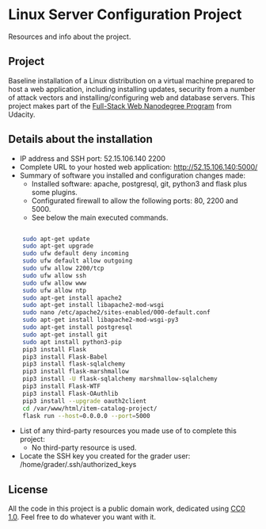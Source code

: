 # Linux Server Configuration Project

Resources and info about the project.

## Project

Baseline installation of a Linux distribution on a virtual machine prepared to host a web application, including installing updates, security from a number of attack vectors and installing/configuring web and database servers.
This project makes part of the [Full-Stack Web Nanodegree Program](https://udacity.com/course/full-stack-web-developer-nanodegree--nd004) from Udacity.

## Details about the installation

* IP address and SSH port: 52.15.106.140 2200
* Complete URL to your hosted web application: http://52.15.106.140:5000/
* Summary of software you installed and configuration changes made:
  * Installed software: apache, postgresql, git, python3 and flask plus some plugins.
  * Configurated firewall to allow the following ports: 80, 2200 and 5000.
  * See below the main executed commands.

```sh

    sudo apt-get update
    sudo apt-get upgrade
    sudo ufw default deny incoming
    sudo ufw default allow outgoing
    sudo ufw allow 2200/tcp
    sudo ufw allow ssh
    sudo ufw allow www
    sudo ufw allow ntp
    sudo apt-get install apache2
    sudo apt-get install libapache2-mod-wsgi
    sudo nano /etc/apache2/sites-enabled/000-default.conf
    sudo apt-get install libapache2-mod-wsgi-py3
    sudo apt-get install postgresql
    sudo apt-get install git
    sudo apt install python3-pip
    pip3 install Flask
    pip3 install Flask-Babel
    pip3 install flask-sqlalchemy
    pip3 install flask-marshmallow
    pip3 install -U flask-sqlalchemy marshmallow-sqlalchemy
    pip3 install Flask-WTF
    pip3 install Flask-OAuthlib
    pip3 install --upgrade oauth2client
    cd /var/www/html/item-catalog-project/
    flask run --host=0.0.0.0 --port=5000
```

* List of any third-party resources you made use of to complete this project:
  * No third-party resource is used.
* Locate the SSH key you created for the grader user: /home/grader/.ssh/authorized_keys

## License

All the code in this project is a public domain work, dedicated using [CC0 1.0](https://creativecommons.org/publicdomain/zero/1.0/). Feel free to do whatever you want with it.